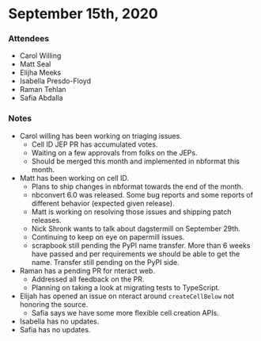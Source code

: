 # September 15th, 2020

### Attendees

* Carol Willing
* Matt Seal
* Elijha Meeks
* Isabella Presdo-Floyd
* Raman Tehlan
* Safia Abdalla

### Notes

- Carol willing has been working on triaging issues.
    - Cell ID JEP PR has accumulated votes.
    - Waiting on a few approvals from folks on the JEPs.
    - Should be merged this month and implemented in nbformat this month.
- Matt has been working on cell ID.
    - Plans to ship changes in nbformat towards the end of the month.
    - nbconvert 6.0 was released. Some bug reports and some reports of different behavior (expected given release).
    - Matt is working on resolving those issues and shipping patch releases.
    - Nick Shronk wants to talk about dagstermill on September 29th.
    - Continuing to keep on eye on papermill issues.
    - scrapbook still pending the PyPI name transfer. More than 6 weeks have passed and per requirements we should be able to get the name. Transfer still pending on the PyPI side.
- Raman has a pending PR for nteract web.
    - Addressed all feedback on the PR.
    - Planning on taking a look at migrating tests to TypeScript.
- Elijah has opened an issue on nteract around `createCellBelow` not honoring the source.
    - Safia says we have some more flexible cell creation APIs.
- Isabella has no updates.
- Safia has no updates.
